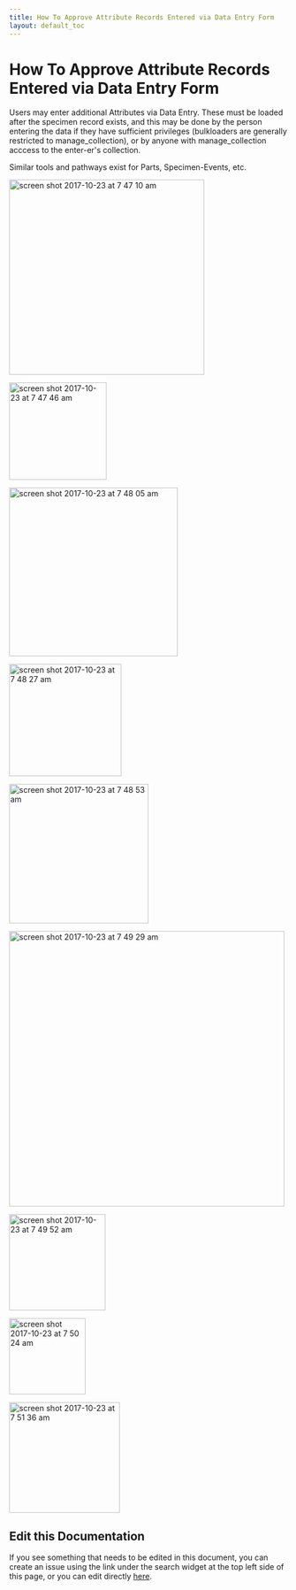 ```yaml
---
title: How To Approve Attribute Records Entered via Data Entry Form
layout: default_toc
---
```


# How To Approve Attribute Records Entered via Data Entry Form

Users may enter additional Attributes via Data Entry. These must be loaded after the specimen record exists, and this may be done
by the person entering the data if they have sufficient privileges (bulkloaders are generally restricted to manage_collection),
or by anyone with manage_collection acccess to the enter-er's collection.

<p>

Similar tools and pathways exist for Parts, Specimen-Events, etc.

<p>

<img width="353" alt="screen shot 2017-10-23 at 7 47 10 am" src="https://user-images.githubusercontent.com/5720791/31895583-6cb9ffae-b7c6-11e7-9c98-e6d3be4c3cfd.png">

<p>
<img width="176" alt="screen shot 2017-10-23 at 7 47 46 am" src="https://user-images.githubusercontent.com/5720791/31895606-7c15ef58-b7c6-11e7-964a-e5fd32bf1e58.png">

<p>

<img width="305" alt="screen shot 2017-10-23 at 7 48 05 am" src="https://user-images.githubusercontent.com/5720791/31895892-3bb7d4e8-b7c7-11e7-8765-c5b6c0e781b6.png">

<p>

<img width="203" alt="screen shot 2017-10-23 at 7 48 27 am" src="https://user-images.githubusercontent.com/5720791/31895648-9abe687c-b7c6-11e7-810b-aad4be09b2cd.png">

<p>
<img width="252" alt="screen shot 2017-10-23 at 7 48 53 am" src="https://user-images.githubusercontent.com/5720791/31895661-a5d40014-b7c6-11e7-8396-9f75625b58d0.png">

<p>
<img width="498" alt="screen shot 2017-10-23 at 7 49 29 am" src="https://user-images.githubusercontent.com/5720791/31895694-bc9fdc14-b7c6-11e7-9334-b98f093f7d1c.png">

<p>
<img width="174" alt="screen shot 2017-10-23 at 7 49 52 am" src="https://user-images.githubusercontent.com/5720791/31895718-c972e210-b7c6-11e7-80b0-e430fbb47f88.png">

<p>
<img width="138" alt="screen shot 2017-10-23 at 7 50 24 am" src="https://user-images.githubusercontent.com/5720791/31895751-da3c147c-b7c6-11e7-9ae7-115eb9efe4e8.png">

<p>
<img width="200" alt="screen shot 2017-10-23 at 7 51 36 am" src="https://user-images.githubusercontent.com/5720791/31895815-06811d98-b7c7-11e7-8379-717e8bea772b.png">

<p>
  
## Edit this Documentation

If you see something that needs to be edited in this document, you can create an issue using the link under the search widget at the top left side of this page, or you can edit directly <a href="https://github.com/ArctosDB/documentation-wiki/edit/gh-pages/_how_to/How-to-load-Data-Entry-linked-Attributes.markdown" target="_blank">here</a>.
